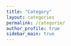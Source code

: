 ```yaml
---
title: "Category"
layout: categories
permalink: /categorie/
author_profile: true
sidebar_main: true
---
```

